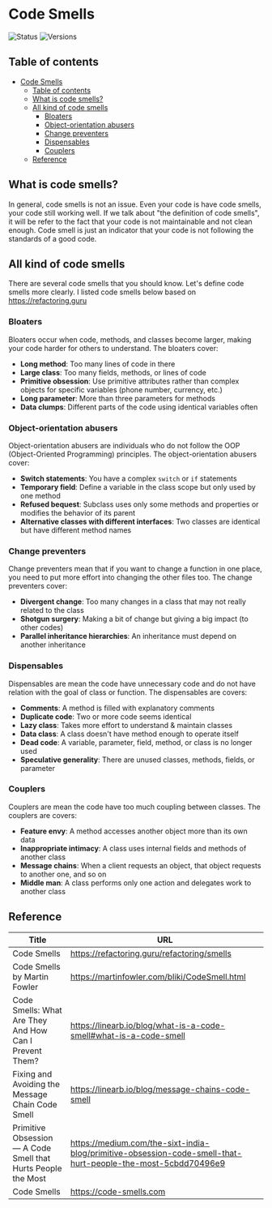 # Code Smells

![Status](https://badgen.net/badge/status/completed/green) ![Versions](https://badgen.net/badge/version/v1.0.0/cyan)

## Table of contents

- [Code Smells](#code-smells)
  - [Table of contents](#table-of-contents)
  - [What is code smells?](#what-is-code-smells)
  - [All kind of code smells](#all-kind-of-code-smells)
    - [Bloaters](#bloaters)
    - [Object-orientation abusers](#object-orientation-abusers)
    - [Change preventers](#change-preventers)
    - [Dispensables](#dispensables)
    - [Couplers](#couplers)
  - [Reference](#reference)

## What is code smells?

In general, code smells is not an issue. Even your code is have code smells, your code still working well. If we talk about "the definition of code smells", it will be refer to the fact that your code is not maintainable and not clean enough. Code smell is just an indicator that your code is not following the standards of a good code.

## All kind of code smells

There are several code smells that you should know. Let's define code smells more clearly. I listed code smells below based on <https://refactoring.guru>

### Bloaters

Bloaters occur when code, methods, and classes become larger, making your code harder for others to understand. The bloaters cover:

- **Long method**: Too many lines of code in there
- **Large class**: Too many fields, methods, or lines of code
- **Primitive obsession**: Use primitive attributes rather than complex objects for specific variables (phone number, currency, etc.)
- **Long parameter**: More than three parameters for methods
- **Data clumps**: Different parts of the code using identical variables often

### Object-orientation abusers

Object-orientation abusers are individuals who do not follow the OOP (Object-Oriented Programming) principles. The object-orientation abusers cover:

- **Switch statements**: You have a complex `switch` or `if` statements
- **Temporary field**: Define a variable in the class scope but only used by one method
- **Refused bequest**: Subclass uses only some methods and properties or modifies the behavior of its parent
- **Alternative classes with different interfaces**: Two classes are identical but have different method names

### Change preventers

Change preventers mean that if you want to change a function in one place, you need to put more effort into changing the other files too. The change preventers cover:

- **Divergent change**: Too many changes in a class that may not really related to the class
- **Shotgun surgery**: Making a bit of change but giving a big impact (to other codes)
- **Parallel inheritance hierarchies**: An inheritance must depend on another inheritance

### Dispensables

Dispensables are mean the code have unnecessary code and do not have relation with the goal of class or function. The dispensables are covers:

- **Comments**: A method is filled with explanatory comments
- **Duplicate code**: Two or more code seems identical
- **Lazy class**: Takes more effort to understand & maintain classes
- **Data class**: A class doesn't have method enough to operate itself
- **Dead code**: A variable, parameter, field, method, or class is no longer used
- **Speculative generality**: There are unused classes, methods, fields, or parameter

### Couplers

Couplers are mean the code have too much coupling between classes. The couplers are covers:

- **Feature envy**: A method accesses another object more than its own data
- **Inappropriate intimacy**: A class uses internal fields and methods of another class
- **Message chains**: When a client requests an object, that object requests to another one, and so on
- **Middle man**: A class performs only one action and delegates work to another class

## Reference

Title | URL
---|---
Code Smells | <https://refactoring.guru/refactoring/smells>
Code Smells by Martin Fowler | <https://martinfowler.com/bliki/CodeSmell.html>
Code Smells: What Are They And How Can I Prevent Them? | <https://linearb.io/blog/what-is-a-code-smell#what-is-a-code-smell>
Fixing and Avoiding the Message Chain Code Smell | <https://linearb.io/blog/message-chains-code-smell>
Primitive Obsession — A Code Smell that Hurts People the Most | <https://medium.com/the-sixt-india-blog/primitive-obsession-code-smell-that-hurt-people-the-most-5cbdd70496e9>
Code Smells | <https://code-smells.com>
